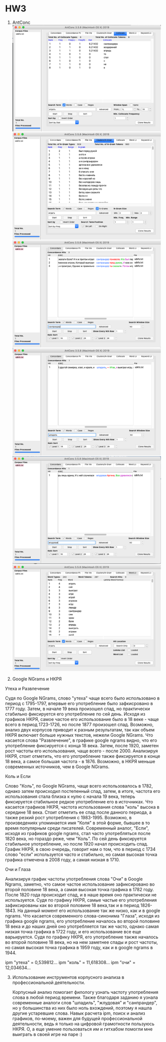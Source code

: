 # HW3

1. AntConc
![alt-text](collocate.png)
![alt-text](clustersngram.png)
![alt-text](sanprander.png)
![alt-text](shpadil.png)
![alt-text](jludovaya.png)
![alt-text](wordlist.png)

2. Google NGrams и НКРЯ

  Утеха и Развлечение
 
 Судя по Google NGrams, слово "утеха" чаще всего было использовано в период с 1795-1797, впервые его употребление было зафкисровано в 1777 году. Затем, в начале 19 века произошел спад, но практически стабильно фиксируется его употребление по сей день. Исходя из графиков НКРЯ, самое частое его использование было в 18 веке - чаще всего в период 1723-1726, но после 1877 произошел спад. Возможно, анализ двух корпусов приводит к разным результатам, так как объем НКРЯ включает больше нужных текстов, нежели Google NGrams. Что касается слова "Развлечение", в графике google ngrams видно, что его употребление фиксируется с конца 18 века. Затем, после 1920, заметен рост частоты его использования, чаще всего - после 2000. Анализируя НКРЯ, стоит отметить, что его употребление также фиксируется в конце 18 века, а самое большая частота - в 1876. Возможно, в НКРЯ меньше современных источников, чем в Google NGrams.
 
  Коль и Если
   
 Слово "Коль", по Google NGrams, чаще всего использовалось в 1782, однако затем происходил постепенный спад, затем, в итоге, частота его использования стала близка к нулю с начала 19 века, теперь фиксируется стабильное редкое употребление его в источниках. Что касается графиков НКРЯ, частота использования слова "коль" высока в середине 18 века. Стоит отметить ее спад после данного периода, а также резкий рост употребления с 1983-1995. Возможно, в произведениях упоминается имя "Коля" в этой форме, бывшее в то время популярным среди писателей. Современный аналог, "Если", исходя из графиков google ngrams, стал часто употребляться после 1820 века, но гораздо реже, чем "Коль". По сей день фиксируется стабильное употребление, но после 1920 начал происходить спад. График НКРЯ, в свою очередь, говорит нам о том, что в период с 1734 слово "если" используется часто и стабильно, но самая высокая точка графика отмечена в 2008 году, а самая низкая в 1710.
   
 Очи и Глаза
   
 Анализируя график частоты употребления слова "Очи" в Google Ngrams, заметно, что самое частое использование зафиксировано во второй половине 18 века, а самая высокая точка графика в 1782 году. После 1820 года происходит спад, и в наше время оно практически не используется. Судя по графику НКРЯ, самые частые его употребления зафиксированы как во второй половине 18 века,так и в период 1826-1843. На данный момент его использование так же низко, как и в google ngrams. Что касается современного слова-синонима "Глаза", исходя из графика google ngrams, его употребление началось во второй половине 18 века и до наших дней оно употребляется так же часто, однако самая низкая точка графика в 1722 году, и его использование все еще варьируется. Судя по графику НКРЯ, его употребление также началось во второй половине 18 века, но на нем заметнее спады и рост частоты, но самая высокая точка графика в 1959 году, как и в google ngrams в 1944.
   
  ipm "утеха" = 0,539812...
  ipm "коль" = 11,618308...
  ipm "очи" = 12,034634...
   
3. Использование инструментов корпусного анализа в профессиональной деятельности.

   Корпусный анализ помогает филологу узнать частоту употребления слова в любой период времени. Также благодаря заданию я узнала современные аналоги слов "шпадиль", "жлудовая" и "санпрандер", но у большинства из них было ноль вхождений, поэтому я нашла другие устаревшие слова. Навык расчета ipm, поиск и анализ графиков, по-моему, важен для будущей профессиональной деятельности, ведь я только на цифровой грамотности пользуюсь НКРЯ. О, а еще умение пользоваться им и гитхабом помогли мне выиграть в своей игре на паре :)
   
   
